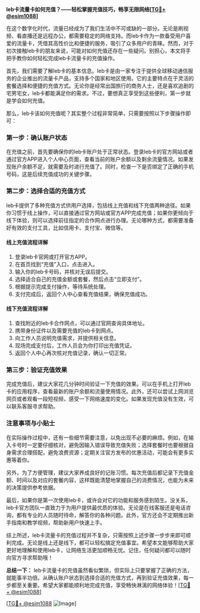 **leb卡流量卡如何充值？——轻松掌握充值技巧，畅享无限网络[[TG💪+ @esim1088](https://t.me/s/esim1088)]**

在这个数字化时代，流量已经成为了我们生活中不可或缺的一部分。无论是刷视频、看直播还是远程办公，都需要稳定的网络支持。而leb卡作为一款备受用户喜爱的流量卡，凭借其高性价比和便捷的服务，吸引了众多用户的青睐。然而，对于初次接触leb卡的朋友来说，可能对如何充值还存在一些疑问。别担心，本文将手把手教你如何轻松完成leb卡流量卡的充值操作。

首先，我们需要了解leb卡的基本信息。leb卡是由一家专注于提供全球移动通信服务的企业推出的流量卡产品，支持多个国家和地区使用。它的主要特点在于灵活的套餐选择和便捷的充值方式。无论你是经常出国旅行的商务人士，还是喜欢追剧的宅男宅女，leb卡都能满足你的需求。不过，要想真正享受到这些便利，第一步就是学会如何充值。

那么，leb卡该如何充值呢？其实整个过程非常简单，只需要按照以下步骤操作即可：

### **第一步：确认账户状态**
在充值之前，首先要确保你的leb卡账户处于正常状态。登录leb卡的官方网站或者通过官方APP进入个人中心页面，查看当前的账户余额以及剩余流量情况。如果发现账户余额不足，就需要及时进行充值了。同时，检查一下是否绑定了正确的手机号码，这是后续充值成功的关键步骤。

### **第二步：选择合适的充值方式**
leb卡提供了多种充值方式供用户选择，包括线上充值和线下充值两种途径。如果你习惯于线上操作，可以直接通过官方网站或官方APP完成充值；如果你更倾向于线下体验，则可以选择前往指定的合作网点进行办理。无论哪种方式，都需要准备好有效的支付工具，比如信用卡、支付宝、微信等。

#### **线上充值流程详解**
1. 登录leb卡官网或打开官方APP。
2. 在首页找到“充值”入口，点击进入。
3. 输入你的leb卡号码，并核对无误后提交。
4. 选择适合自己的充值金额或套餐，然后点击“立即支付”。
5. 根据提示完成支付操作，等待系统处理。
6. 支付完成后，返回个人中心查看充值结果，确保充值成功。

#### **线下充值流程详解**
1. 查找附近的leb卡合作网点，可以通过官网查询具体地址。
2. 携带身份证件以及需要充值的leb卡到网点。
3. 向工作人员说明充值需求，并提供相关信息。
4. 现场完成支付后，工作人员会为你打印出充值凭证。
5. 返回个人中心再次核对充值记录，确认一切正常。

### **第三步：验证充值效果**
完成充值后，建议大家花几分钟时间验证一下充值的效果。可以在手机上打开leb卡的应用程序，查看最新的账户余额和流量使用情况。此外，还可以尝试上网浏览网页或者观看一段短视频，感受一下网络速度的变化。如果发现充值没有生效，可以联系客服寻求帮助。

### **注意事项与小贴士**
在实际操作过程中，还有一些细节需要注意，以免出现不必要的麻烦。例如，在输入卡号时一定要仔细核对，避免因输入错误导致充值失败；选择套餐时也要根据自身需求合理搭配，避免浪费资源；定期关注官方发布的优惠活动，可能会有更多实惠等着你。

另外，为了方便管理，建议大家养成良好的记账习惯。每次充值后都记录下充值金额、时间以及对应的套餐内容，这样既能清楚地掌握自己的消费情况，也能为未来的决策提供参考依据。

最后，如果你是第一次使用leb卡，或许会对它的功能和服务感到陌生。没关系，leb卡官方团队一直致力于为用户提供最优质的体验。无论是在线客服还是电话咨询，都有专业的人员随时待命，解答你的各种问题。此外，官方还会不定期推出新手指南和教学视频，帮助新用户快速上手。

综上所述，leb卡流量卡的充值过程并不复杂，只需按照上述步骤一步步来即可顺利完成。无论是线上还是线下，都可以轻松搞定充值事宜。希望本文能够帮助大家更好地理解和使用leb卡，让网络生活更加顺畅无忧。记住，任何疑问都可以随时向官方寻求帮助哦！

**总结一下：** leb卡流量卡的充值虽然看似繁琐，但实际上只要掌握了正确的方法，就能事半功倍。从确认账户状态到选择合适的充值方式，再到验证充值效果，每一步都至关重要。希望大家都能顺利地完成充值，享受畅快淋漓的网络体验！[[TG💪+ @esim1088](https://t.me/s/esim1088)]

[[TG💪+ @esim1088](https://t.me/s/esim1088) ![Image](https://i.postimg.cc/4NQfJmqS/Snipaste-2025-05-13-00-14-12.png)]